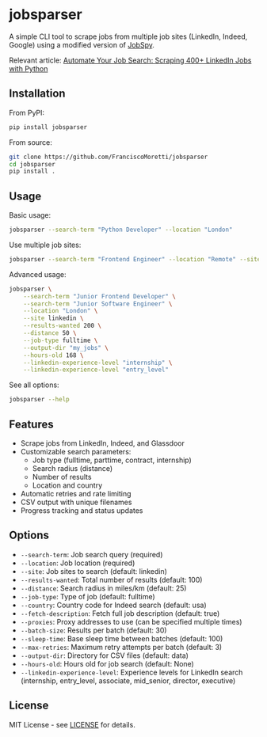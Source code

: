 # jobsparser

A simple CLI tool to scrape jobs from multiple job sites (LinkedIn, Indeed, Google) using a modified version of [JobSpy](https://github.com/Bunsly/JobSpy).

Relevant article: [Automate Your Job Search: Scraping 400+ LinkedIn Jobs with Python](https://www.franciscomoretti.com/blog/automate-your-job-search)

## Installation

From PyPI:
```bash
pip install jobsparser
```

From source:
```bash
git clone https://github.com/FranciscoMoretti/jobsparser
cd jobsparser
pip install .
```

## Usage

Basic usage:
```bash
jobsparser --search-term "Python Developer" --location "London"
```

Use multiple job sites:
```bash
jobsparser --search-term "Frontend Engineer" --location "Remote" --site linkedin --site indeed
```

Advanced usage:
```bash
jobsparser \
    --search-term "Junior Frontend Developer" \
    --search-term "Junior Software Engineer" \
    --location "London" \
    --site linkedin \
    --results-wanted 200 \
    --distance 50 \
    --job-type fulltime \
    --output-dir "my_jobs" \
    --hours-old 168 \
    --linkedin-experience-level "internship" \
    --linkedin-experience-level "entry_level"
```

See all options:
```bash
jobsparser --help
```

## Features

- Scrape jobs from LinkedIn, Indeed, and Glassdoor
- Customizable search parameters:
  - Job type (fulltime, parttime, contract, internship)
  - Search radius (distance)
  - Number of results
  - Location and country
- Automatic retries and rate limiting
- CSV output with unique filenames
- Progress tracking and status updates

## Options

- `--search-term`: Job search query (required)
- `--location`: Job location (required)
- `--site`: Job sites to search (default: linkedin)
- `--results-wanted`: Total number of results (default: 100)
- `--distance`: Search radius in miles/km (default: 25)
- `--job-type`: Type of job (default: fulltime)
- `--country`: Country code for Indeed search (default: usa)
- `--fetch-description`: Fetch full job description (default: true)
- `--proxies`: Proxy addresses to use (can be specified multiple times)
- `--batch-size`: Results per batch (default: 30)
- `--sleep-time`: Base sleep time between batches (default: 100)
- `--max-retries`: Maximum retry attempts per batch (default: 3)
- `--output-dir`: Directory for CSV files (default: data)
- `--hours-old`: Hours old for job search (default: None)
- `--linkedin-experience-level`: Experience levels for LinkedIn search (internship, entry_level, associate, mid_senior, director, executive)

## License

MIT License - see [LICENSE](LICENSE) for details.
